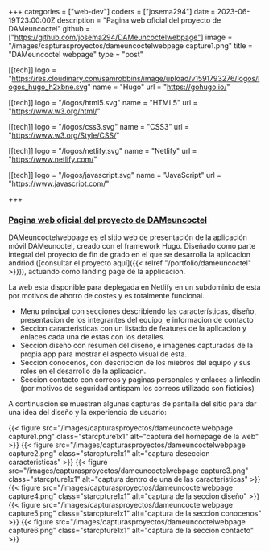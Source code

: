 +++
categories = ["web-dev"]
coders = ["josema294"]
date = 2023-06-19T23:00:00Z
description = "Pagina web oficial del proyecto de DAMeuncoctel"
github = ["https://github.com/josema294/DAMeuncoctelwebpage"]
image = "/images/capturasproyectos/dameuncoctelwebpage capture1.png"
title = "DAMeuncoctel webpage"
type = "post"

[[tech]]
logo = "https://res.cloudinary.com/samrobbins/image/upload/v1591793276/logos/logos_hugo_h2xbne.svg"
name = "Hugo"
url = "https://gohugo.io/"

[[tech]]
logo = "/logos/html5.svg"
name = "HTML5"
url = "https://www.w3.org/html/"

[[tech]]
logo = "/logos/css3.svg"
name = "CSS3"
url = "https://www.w3.org/Style/CSS/"

[[tech]]
logo = "/logos/netlify.svg"
name = "Netlify"
url = "https://www.netlify.com/"

[[tech]]
logo = "/logos/javascript.svg"
name = "JavaScript"
url = "https://www.javascript.com/"

+++

 ### [Pagina web oficial del proyecto de DAMeuncoctel](https://dameuncoctel.netlify.app/#home)

DAMeuncoctelwebpage es el sitio web de presentación de la aplicación móvil DAMeuncotel, creado con el framework Hugo. Diseñado como parte integral del proyecto de fin de grado en el que se desarrolla la aplicacion andriod ([consultar el proyecto aquí]({{< relref  "/portfolio/dameuncoctel" >}})), actuando como landing page de la applicacion.

La web esta disponible para deplegada en Netlify en un subdominio de esta por motivos de ahorro de costes y es totalmente funcional.

* Menu principal con secciones describiendo las características, diseño, presentacion de los integrantes del equipo, e informacion de contacto
* Seccion caracteristicas con un listado de features de la aplicacion y enlaces cada una de estas con los detalles. 
* Seccion diseño con resumen del diseño, e imagenes capturadas de la propia app para mostrar el aspecto visual de esta.
* Seccion conocenos, con descripcion de los miebros del equipo y sus roles en el desarrollo de la aplicacion.
* Seccion contacto con correos y paginas personales y enlaces a linkedin (por motivos de seguridad antispam los correos utilizado son ficticios)


A continuación se muestran algunas capturas de pantalla del sitio para dar una idea del diseño y la experiencia de usuario:

<!-- {{< startcaptures1x1 >}} -->
{{< figure src="/images/capturasproyectos/dameuncoctelwebpage capture1.png" class="starcpture1x1" alt="captura del homepage de la web" >}}
{{< figure src="/images/capturasproyectos/dameuncoctelwebpage capture2.png" class="starcpture1x1" alt="captura deseccion caracteristicas" >}}
{{< figure src="/images/capturasproyectos/dameuncoctelwebpage capture3.png" class="starcpture1x1" alt="captura dentro de una de las caracteristicas" >}}
{{< figure src="/images/capturasproyectos/dameuncoctelwebpage capture4.png" class="starcpture1x1" alt="captura de la seccion diseño" >}}
{{< figure src="/images/capturasproyectos/dameuncoctelwebpage capture5.png" class="starcpture1x1" alt="captura de la seccion conocenos" >}}
{{< figure src="/images/capturasproyectos/dameuncoctelwebpage capture6.png" class="starcpture1x1" alt="captura de la seccion contacto" >}}
<!-- {{< endcaptures1x1 >}} -->